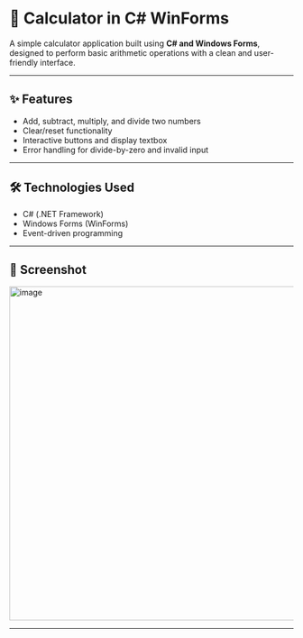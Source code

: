 # 🧮 Calculator in C# WinForms

A simple calculator application built using **C# and Windows Forms**, designed to perform basic arithmetic operations with a clean and user-friendly interface.

---

## ✨ Features

- Add, subtract, multiply, and divide two numbers
- Clear/reset functionality
- Interactive buttons and display textbox
- Error handling for divide-by-zero and invalid input

---

## 🛠️ Technologies Used

- C# (.NET Framework)
- Windows Forms (WinForms)
- Event-driven programming

---

## 📸 Screenshot

<img width="832" height="593" alt="image" src="https://github.com/user-attachments/assets/bc0f562f-8ab5-4582-96c3-aa51c6b23a9a" />


---

